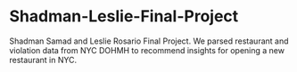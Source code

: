# Shadman-Leslie-Final-Project
Shadman Samad and Leslie Rosario Final Project. We parsed restaurant and violation data from NYC DOHMH to recommend insights for opening a new restaurant in NYC.
